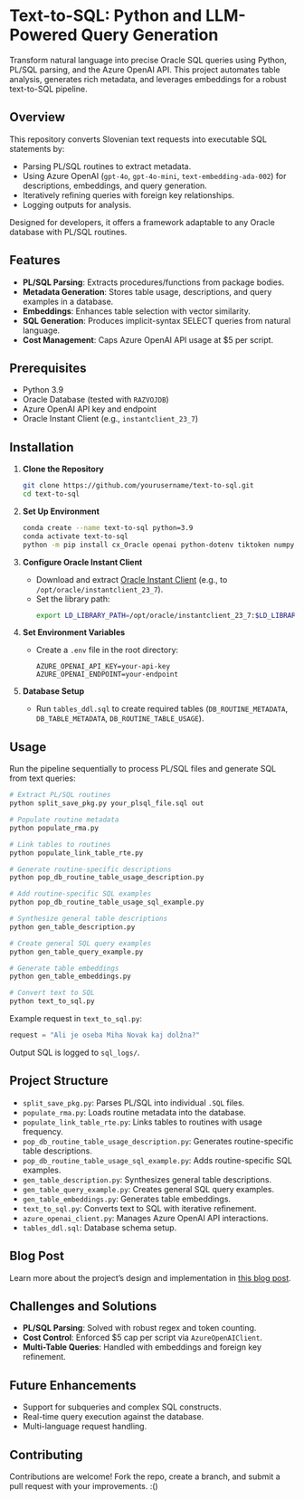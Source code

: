 # Text-to-SQL: Python and LLM-Powered Query Generation

Transform natural language into precise Oracle SQL queries using Python, PL/SQL parsing, and the Azure OpenAI API. This project automates table analysis, generates rich metadata, and leverages embeddings for a robust text-to-SQL pipeline.

## Overview

This repository converts Slovenian text requests into executable SQL statements by:
- Parsing PL/SQL routines to extract metadata.
- Using Azure OpenAI (`gpt-4o`, `gpt-4o-mini`, `text-embedding-ada-002`) for descriptions, embeddings, and query generation.
- Iteratively refining queries with foreign key relationships.
- Logging outputs for analysis.

Designed for developers, it offers a framework adaptable to any Oracle database with PL/SQL routines.

## Features

- **PL/SQL Parsing**: Extracts procedures/functions from package bodies.
- **Metadata Generation**: Stores table usage, descriptions, and query examples in a database.
- **Embeddings**: Enhances table selection with vector similarity.
- **SQL Generation**: Produces implicit-syntax SELECT queries from natural language.
- **Cost Management**: Caps Azure OpenAI API usage at $5 per script.

## Prerequisites

- Python 3.9
- Oracle Database (tested with `RAZVOJDB`)
- Azure OpenAI API key and endpoint
- Oracle Instant Client (e.g., `instantclient_23_7`)

## Installation

1. **Clone the Repository**
   ```bash
   git clone https://github.com/yourusername/text-to-sql.git
   cd text-to-sql
   ```

2. **Set Up Environment**
   ```bash
   conda create --name text-to-sql python=3.9
   conda activate text-to-sql
   python -m pip install cx_Oracle openai python-dotenv tiktoken numpy scipy
   ```

3. **Configure Oracle Instant Client**
   - Download and extract [Oracle Instant Client](https://www.oracle.com/database/technologies/instant-client.html) (e.g., to `/opt/oracle/instantclient_23_7`).
   - Set the library path:
     ```bash
     export LD_LIBRARY_PATH=/opt/oracle/instantclient_23_7:$LD_LIBRARY_PATH
     ```

4. **Set Environment Variables**
   - Create a `.env` file in the root directory:
     ```
     AZURE_OPENAI_API_KEY=your-api-key
     AZURE_OPENAI_ENDPOINT=your-endpoint
     ```

5. **Database Setup**
   - Run `tables_ddl.sql` to create required tables (`DB_ROUTINE_METADATA`, `DB_TABLE_METADATA`, `DB_ROUTINE_TABLE_USAGE`).

## Usage

Run the pipeline sequentially to process PL/SQL files and generate SQL from text queries:

```bash
# Extract PL/SQL routines
python split_save_pkg.py your_plsql_file.sql out

# Populate routine metadata
python populate_rma.py

# Link tables to routines
python populate_link_table_rte.py

# Generate routine-specific descriptions
python pop_db_routine_table_usage_description.py

# Add routine-specific SQL examples
python pop_db_routine_table_usage_sql_example.py

# Synthesize general table descriptions
python gen_table_description.py

# Create general SQL query examples
python gen_table_query_example.py

# Generate table embeddings
python gen_table_embeddings.py

# Convert text to SQL
python text_to_sql.py
```

Example request in `text_to_sql.py`:
```python
request = "Ali je oseba Miha Novak kaj dolžna?"
```

Output SQL is logged to `sql_logs/`.

## Project Structure

- `split_save_pkg.py`: Parses PL/SQL into individual `.SQL` files.
- `populate_rma.py`: Loads routine metadata into the database.
- `populate_link_table_rte.py`: Links tables to routines with usage frequency.
- `pop_db_routine_table_usage_description.py`: Generates routine-specific table descriptions.
- `pop_db_routine_table_usage_sql_example.py`: Adds routine-specific SQL examples.
- `gen_table_description.py`: Synthesizes general table descriptions.
- `gen_table_query_example.py`: Creates general SQL query examples.
- `gen_table_embeddings.py`: Generates table embeddings.
- `text_to_sql.py`: Converts text to SQL with iterative refinement.
- `azure_openai_client.py`: Manages Azure OpenAI API interactions.
- `tables_ddl.sql`: Database schema setup.

## Blog Post

Learn more about the project’s design and implementation in [this blog post](https://nukitaokamu.github.io/blog/posts/2025-03-21-turning-text-into-sql.html).

## Challenges and Solutions

- **PL/SQL Parsing**: Solved with robust regex and token counting.
- **Cost Control**: Enforced $5 cap per script via `AzureOpenAIClient`.
- **Multi-Table Queries**: Handled with embeddings and foreign key refinement.

## Future Enhancements

- Support for subqueries and complex SQL constructs.
- Real-time query execution against the database.
- Multi-language request handling.

## Contributing

Contributions are welcome! Fork the repo, create a branch, and submit a pull request with your improvements. :()
